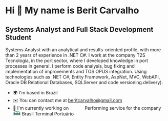 Hi 👋 My name is Berit Carvalho
===============================

Systems Analyst and Full Stack Development Student
-------------------

Systems Analyst with an analytical and results-oriented profile, with more than 2 years of experience in .NET C#. I work at the company T2S Tecnologia, in the port sector, where I developed knowledge in port processes in general.
I perform code analysis, bug fixing and implementation of improvements and TOS OPUS integration.
Using technologies such as .NET C#, Entity Framework, AspNet, MVC, WebAPI, Oracle DB Relational Databases, SQLServer and code versioning.delivery).

* 🌍  I'm based in Brazil
* ✉️  You can contact me at [beritcarvalho@gmail.com](mailto:beritcarvalho@gmail.com)
* 🚀  I'm currently working on <a href="https://www.t2s.com.br" target="_blank" rel="noreferrer"><img width="42" height="15" src="https://lh5.googleusercontent.com/uBq7Fvo8x3qci-edkmU9KmlU97SO_AYYIVFXItF6KSGZZJdLpU2aJPQthQdfs3F027TgZ_d3zXztGK9fPHOsgeU=w16383" /></a> Performing service for the company <a href="https://www.t2s.com.br" target="_blank" rel="noreferrer"><img width="24" height="15" src="https://github.com/beritcarvalho/beritcarvalho/blob/main/.img/btp.png?raw=true" /></a> Brasil Terminal Portuário
